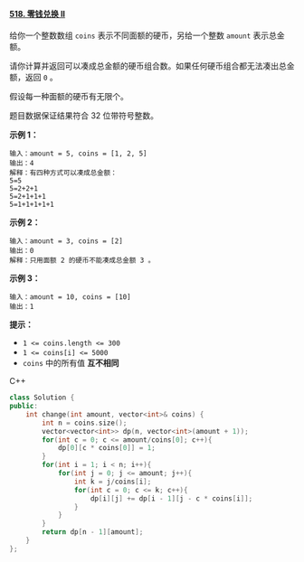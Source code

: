 #### [518. 零钱兑换 II](https://leetcode-cn.com/problems/coin-change-2/)

给你一个整数数组 `coins` 表示不同面额的硬币，另给一个整数 `amount` 表示总金额。

请你计算并返回可以凑成总金额的硬币组合数。如果任何硬币组合都无法凑出总金额，返回 `0` 。

假设每一种面额的硬币有无限个。 

题目数据保证结果符合 32 位带符号整数。

 



**示例 1：**

```
输入：amount = 5, coins = [1, 2, 5]
输出：4
解释：有四种方式可以凑成总金额：
5=5
5=2+2+1
5=2+1+1+1
5=1+1+1+1+1
```

**示例 2：**

```
输入：amount = 3, coins = [2]
输出：0
解释：只用面额 2 的硬币不能凑成总金额 3 。
```

**示例 3：**

```
输入：amount = 10, coins = [10] 
输出：1
```

 

**提示：**

- `1 <= coins.length <= 300`
- `1 <= coins[i] <= 5000`
- `coins` 中的所有值 **互不相同**



C++

```c++
class Solution {
public:
    int change(int amount, vector<int>& coins) {
        int n = coins.size();
        vector<vector<int>> dp(n, vector<int>(amount + 1));
        for(int c = 0; c <= amount/coins[0]; c++){
            dp[0][c * coins[0]] = 1;
        }
        for(int i = 1; i < n; i++){
            for(int j = 0; j <= amount; j++){
                int k = j/coins[i];
                for(int c = 0; c <= k; c++){
                    dp[i][j] += dp[i - 1][j - c * coins[i]];
                }
            }
        }
        return dp[n - 1][amount];
    }
};
```


